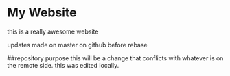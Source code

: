 # My Website

this is a really awesome website

updates made on master on github before rebase

##repository purpose
this will be a change that conflicts 
with whatever is on the remote side.
this was edited locally.